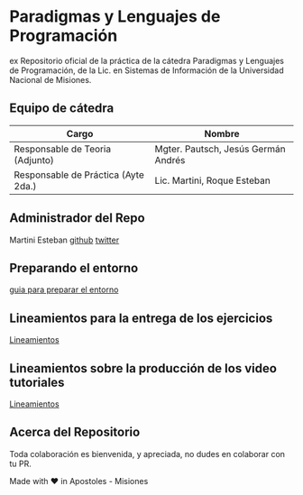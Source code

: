 # Paradigmas y Lenguajes de Programación

ex Repositorio oficial de la práctica de la cátedra Paradigmas y Lenguajes de Programación, de la Lic. en Sistemas de Información de la Universidad Nacional de Misiones.

## Equipo de cátedra

| Cargo                               | Nombre                              |
| ----------------------------------- | ----------------------------------- |
| Responsable de Teoria (Adjunto)     | Mgter. Pautsch, Jesús Germán Andrés |
| Responsable de Práctica (Ayte 2da.) | Lic. Martini, Roque Esteban         |

## Administrador del Repo

Martini Esteban
[github](https://github.com/SuichiM) [twitter](https://twitter.com/SuichiM)

## Preparando el entorno

[guia para preparar el entorno](./unidad_0/README.md)

## Lineamientos para la entrega de los ejercicios

[Lineamientos](./docs/lineamientos_entrega.md)

## Lineamientos sobre la producción de los video tutoriales

[Lineamientos](./docs/lineamientos_video.md)

## Acerca del Repositorio

Toda colaboración es bienvenida, y apreciada, no dudes en colaborar con tu PR.

<footer>
  Made with ❤️ in Apostoles - Misiones 
</footer>
